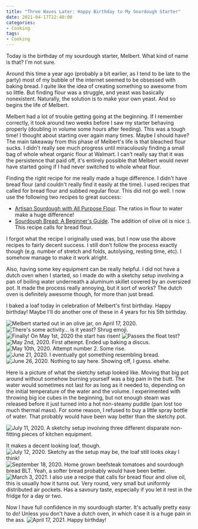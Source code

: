 ```yaml
---
title: "Three Waves Later: Happy Birthday to My Sourdough Starter"
date: 2021-04-17T22:40:00
categories:
- Cooking
tags:
- Cooking
---
```


Today is the birthday of my sourdough starter, Melbert. What kind of name is that? I'm not sure.

Around this time a year ago (probably a bit earlier, as I tend to be late to the party) most of my bubble of the internet seemed to be obsessed with baking bread. I quite like the idea of creating something so awesome from so little. But finding flour was a struggle, and yeast was basically nonexistent. Naturally, the solution is to make your own yeast. And so begins the life of Melbert.

Melbert had a lot of trouble getting going at the beginning. If I remember correctly, it took around two weeks before I saw my starter behaving properly (doubling in volume some hours after feeding). This was a tough time! I thought about starting over again many times. Maybe I should have? The main takeaway from this phase of Melbert's life is that bleached flour sucks. I didn't really see much progress until miraculously finding a small bag of whole wheat organic flour at Walmart. I can't really say that it was the persistence that paid off, it's entirely possible that Melbert would never have started going if I had never switched to whole wheat flour. 

Finding the right recipe for me really made a huge difference. I didn't have bread flour (and couldn't really find it easily at the time). I used recipes that called for bread flour and subbed regular flour. This did not go well. I now use the following two recipes to great success:

- [Artisan Sourdough with All Purpose Flour](https://www.theclevercarrot.com/2020/04/artisan-sourdough-with-all-purpose-flour/). The ratios in flour to water make a huge difference!
- [Sourdough Bread: A Beginner's Guide](https://www.theclevercarrot.com/2014/01/sourdough-bread-a-beginners-guide/). The addition of olive oil is nice :). This recipe calls for bread flour.

I forgot what the recipe I originally used was, but I now use the above recipes to fairly decent success. I still don't follow the process exactly though (e.g. number of stretch and folds, autolysing, resting time, etc). I somehow manage to make it work alright.

Also, having some key equipment can be really helpful. I did not have a dutch oven when I started, so I made do with a sketchy setup involving a pan of boiling water underneath a aluminum skillet covered by an oversized pot. It made the process really annoying, but it sort of works? The dutch oven is definitely awesome though, for more than just bread.

I baked a loaf today in celebration of Melbert's first birthday. Happy birthday! Maybe I'll do another one of these in 4 years for his 5th birthday.

![Melbert started out in an olive jar, on April 17, 2020.](/img/melbert-first-birthday/melbert_01.jpg)
![There's some activity... is it yeast? Shrug emoji.](/img/melbert-first-birthday/melbert_april24_2020.jpg)
![Finally! On May 1st, 2020 the start has risen!](/img/melbert-first-birthday/melbert_may1_2020.jpg)
![Passes the float test?](/img/melbert-first-birthday/melbert_may1_2020_float.jpg)
![May 2nd, 2020. First attempt. Ended up baking a discus.](/img/melbert-first-birthday/melbert_may2_2020.jpg)
![May 10th, 2020. Attempt number 2. Some rise.](/img/melbert-first-birthday/melbert_may10_2020.jpg)
![June 21, 2020. I eventually got something resembling bread.](/img/melbert-first-birthday/melbert_june21_2020.jpg)
![June 26, 2020. Nothing to say here. Showing off, I guess. ehehe.](/img/melbert-first-birthday/melbert_june26_2020.jpg)

Here is a picture of what the sketchy setup looked like. Moving that big pot around without somehow burning yourself was a big pain in the butt. The water would sometimes not last for as long as it needed to, depending on the initial temperature of the water and the volume. I experimented with throwing big ice cubes in the beginning, but not enough steam was released before it just turned into a hot non-steamy puddle (pan lost too much thermal mass). For some reason, I refused to buy a little spray bottle of water. That probably would have been way better than the sketchy pot. 

![July 11, 2020. A sketchy setup involving three different disparate non-fitting pieces of kitchen equipment.](/img/melbert-first-birthday/melbert_july11_2020_sketchy.jpg)

It makes a decent looking loaf, though.
![July 12, 2020. Sketchy as the setup may be, the loaf still looks okay I think!](/img/melbert-first-birthday/melbert_july12_2020.jpg)
![September 18, 2020. Home grown beefsteak tomatoes and sourdough bread BLT. Yeah, a softer bread probably would have been better.](/img/melbert-first-birthday/melbert_sept18_2020_blt.jpg)
![March 3, 2021. I also use a recipe that calls for bread flour and olive oil, this is usually how it turns out. Very round, very small but uniformly distributed air pockets. Has a savoury taste, especially if you let it rest in the fridge for a day or two.](/img/melbert-first-birthday/melbert_march3_2021.jpg)

Now I have full confidence in my sourdough starter. It's actually pretty easy to do! Unless you don't have a dutch oven, in which case it is a huge pain in the ass.
![April 17, 2021. Happy birthday!](/img/melbert-first-birthday/melbert_april17_2021.jpg)
